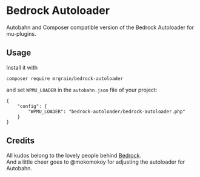 # Bedrock Autoloader
Autobahn and Composer compatible version of the Bedrock Autoloader for mu-plugins.

## Usage
Install it with
```
composer require mrgrain/bedrock-autoloader
```
and set `WPMU_LOADER` in the `autobahn.json` file of your project:
```
{
    "config": {
        "WPMU_LOADER": "bedrock-autoloader/bedrock-autoloader.php"
    }
}
```

## Credits
All kudos belong to the lovely people behind [Bedrock](https://github.com/roots/bedrock).  
And a little cheer goes to @mokomokoy for adjusting the autoloader for Autobahn.
